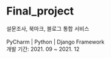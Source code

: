 # Final_project
설문조사, 북마크, 블로그 통합 서비스<br><br>
PyCharm | Python | Django Framework<br>
개발 기간: 2021. 09 ~ 2021. 12
